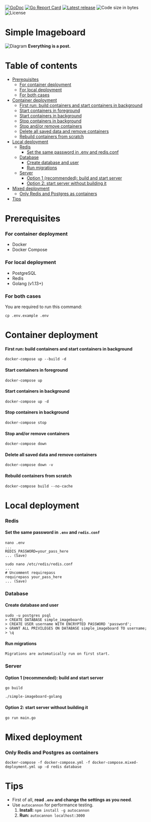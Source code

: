 [![GoDoc](https://godoc.org/github.com/AquoDev/simple-imageboard-golang?status.svg)](https://godoc.org/github.com/AquoDev/simple-imageboard-golang)
[![Go Report Card](https://goreportcard.com/badge/github.com/AquoDev/simple-imageboard-golang)](https://goreportcard.com/report/github.com/AquoDev/simple-imageboard-golang)
[![Latest release](https://img.shields.io/github/v/release/AquoDev/simple-imageboard-golang)](https://github.com/AquoDev/simple-imageboard-golang/releases/latest)
![Code size in bytes](https://img.shields.io/github/languages/code-size/AquoDev/simple-imageboard-golang)
![License](https://img.shields.io/github/license/AquoDev/simple-imageboard-golang)

# Simple Imageboard

![Diagram](https://i.imgur.com/8YVWuRM.png)
**Everything is a post.**

# Table of contents

-   [Prerequisites](#prerequisites)
    -   [For container deployment](#for-container-deployment)
    -   [For local deployment](#for-local-deployment)
    -   [For both cases](#for-both-cases)
-   [Container deployment](#container-deployment)
    -   [First run: build containers and start containers in background](#first-run-build-containers-and-start-containers-in-background)
    -   [Start containers in foreground](#start-containers-in-foreground)
    -   [Start containers in background](#start-containers-in-background)
    -   [Stop containers in background](#stop-containers-in-background)
    -   [Stop and/or remove containers](#stop-andor-remove-containers)
    -   [Delete all saved data and remove containers](#delete-all-saved-data-and-remove-containers)
    -   [Rebuild containers from scratch](#rebuild-containers-from-scratch)
-   [Local deployment](#local-deployment)
    -   [Redis](#redis)
        -   [Set the same password in .env and redis.conf](#set-the-same-password-in-env-and-redisconf)
    -   [Database](#database)
        -   [Create database and user](#create-database-and-user)
        -   [Run migrations](#run-migrations)
    -   [Server](#server)
        -   [Option 1 (recommended): build and start server](#option-1-recommended-build-and-start-server)
        -   [Option 2: start server without building it](#option-2-start-server-without-building-it)
-   [Mixed deployment](#mixed-deployment)
    -   [Only Redis and Postgres as containers](#only-redis-and-postgres-as-containers)
-   [Tips](#tips)

# Prerequisites

### For container deployment

-   Docker
-   Docker Compose

### For local deployment

-   PostgreSQL
-   Redis
-   Golang (v1.13+)

### For both cases

You are required to run this command:

```console
cp .env.example .env
```

# Container deployment

#### First run: build containers and start containers in background

```console
docker-compose up --build -d
```

#### Start containers in foreground

```console
docker-compose up
```

#### Start containers in background

```console
docker-compose up -d
```

#### Stop containers in background

```console
docker-compose stop
```

#### Stop and/or remove containers

```console
docker-compose down
```

#### Delete all saved data and remove containers

```console
docker-compose down -v
```

#### Rebuild containers from scratch

```console
docker-compose build --no-cache
```

# Local deployment

### Redis

#### Set the same password in `.env` and `redis.conf`

```console
nano .env
...
REDIS_PASSWORD=your_pass_here
... (Save)
```

```console
sudo nano /etc/redis/redis.conf
...
# Uncomment requirepass
requirepass your_pass_here
... (Save)
```

### Database

#### Create database and user

```console
sudo -u postgres psql
> CREATE DATABASE simple_imageboard;
> CREATE USER username WITH ENCRYPTED PASSWORD 'password';
> GRANT ALL PRIVILEGES ON DATABASE simple_imageboard TO username;
> \q
```

#### Run migrations

`Migrations are automatically run on first start.`

### Server

#### Option 1 (recommended): build and start server

```console
go build
```

```console
./simple-imageboard-golang
```

#### Option 2: start server without building it

```console
go run main.go
```

# Mixed deployment

### Only Redis and Postgres as containers

```console
docker-compose -f docker-compose.yml -f docker-compose.mixed-deployment.yml up -d redis database
```

# Tips

-   First of all, **read `.env` and change the settings as you need**.
-   Use `autocannon` for performance testing.
    1. **Install:** `npm install -g autocannon`
    2. **Run:** `autocannon localhost:3000`

